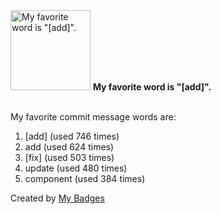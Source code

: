 <img src="https://my-badges.github.io/my-badges/favorite-word.png" alt="My favorite word is &quot;[add]&quot;." title="My favorite word is &quot;[add]&quot;." width="128">
<strong>My favorite word is &quot;[add]&quot;.</strong>
<br><br>

My favorite commit message words are:

1. [add] (used 746 times)
2. add (used 624 times)
3. [fix] (used 503 times)
4. update (used 480 times)
5. component (used 384 times)


Created by <a href="https://github.com/my-badges/my-badges">My Badges</a>
